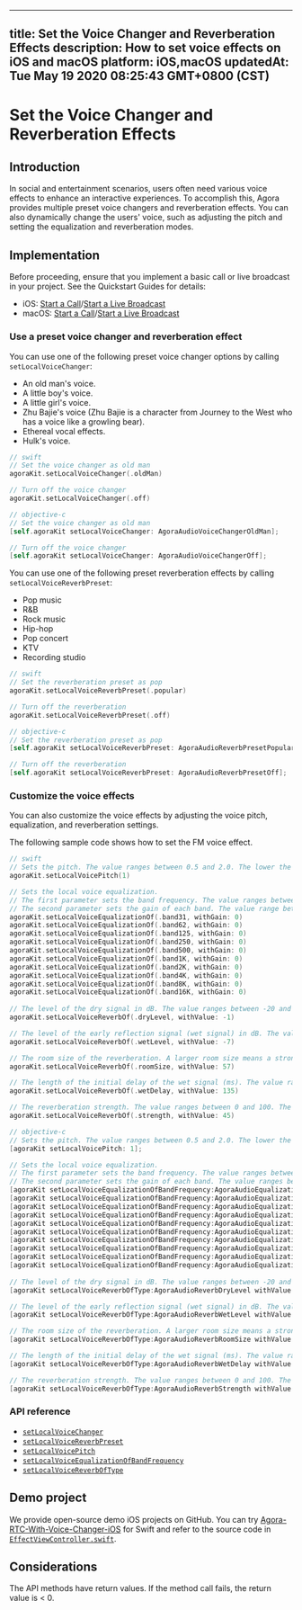 
---
title: Set the Voice Changer and Reverberation Effects
description: How to set voice effects on iOS and macOS
platform: iOS,macOS
updatedAt: Tue May 19 2020 08:25:43 GMT+0800 (CST)
---
# Set the Voice Changer and Reverberation Effects
## Introduction 

In social and entertainment scenarios, users often need various voice effects to enhance an interactive experiences. To accomplish this, Agora provides multiple preset voice changers and reverberation effects. You can also dynamically change the users' voice, such as adjusting the pitch and setting the equalization and reverberation modes.

## Implementation

Before proceeding, ensure that you implement a basic call or live broadcast in your project. See the Quickstart Guides for details:

- iOS: [Start a Call](../../en/Interactive%20Broadcast/start_call_ios.md)/[Start a Live Broadcast](../../en/Interactive%20Broadcast/start_live_ios.md)
- macOS: [Start a Call](../../en/Interactive%20Broadcast/start_call_mac.md)/[Start a Live Broadcast](../../en/Interactive%20Broadcast/start_live_mac.md)

### Use a preset voice changer and reverberation effect

You can use one of the following preset voice changer options by calling `setLocalVoiceChanger`:

- An old man's voice.
- A little boy's voice.
- A little girl's voice.
- Zhu Bajie's voice (Zhu Bajie is a character from Journey to the West who has a voice like a growling bear).
- Ethereal vocal effects.
- Hulk's voice.

```swift
// swift
// Set the voice changer as old man
agoraKit.setLocalVoiceChanger(.oldMan)

// Turn off the voice changer
agoraKit.setLocalVoiceChanger(.off)
```

```objective-c
// objective-c
// Set the voice changer as old man
[self.agoraKit setLocalVoiceChanger: AgoraAudioVoiceChangerOldMan];

// Turn off the voice changer
[self.agoraKit setLocalVoiceChanger: AgoraAudioVoiceChangerOff];
```

You can use one of the following preset reverberation effects by calling `setLocalVoiceReverbPreset`:

- Pop music
- R&B
- Rock music
- Hip-hop
- Pop concert
- KTV
- Recording studio

```swift
// swift
// Set the reverberation preset as pop
agoraKit.setLocalVoiceReverbPreset(.popular)

// Turn off the reverberation
agoraKit.setLocalVoiceReverbPreset(.off)
```

```objective-c
// objective-c
// Set the reverberation preset as pop
[self.agoraKit setLocalVoiceReverbPreset: AgoraAudioReverbPresetPopular];

// Turn off the reverberation
[self.agoraKit setLocalVoiceReverbPreset: AgoraAudioReverbPresetOff];
```

### Customize the voice effects

You can also customize the voice effects by adjusting the voice pitch, equalization, and reverberation settings.

The following sample code shows how to set the FM voice effect.

```swift
// swift
// Sets the pitch. The value ranges between 0.5 and 2.0. The lower the value, the lower the pitch. The default value is 1.0, which is the original pitch.
agoraKit.setLocalVoicePitch(1)

// Sets the local voice equalization.
// The first parameter sets the band frequency. The value ranges between 0 and 9. Each value represents the center frequency of the band: 31, 62, 125, 250, 500, 1k, 2k, 4k, 8k, and 16k Hz
// The second parameter sets the gain of each band. The value range between -15 and 15 dB. The default value is 0.
agoraKit.setLocalVoiceEqualizationOf(.band31, withGain: 0)
agoraKit.setLocalVoiceEqualizationOf(.band62, withGain: 0)
agoraKit.setLocalVoiceEqualizationOf(.band125, withGain: 0)
agoraKit.setLocalVoiceEqualizationOf(.band250, withGain: 0)
agoraKit.setLocalVoiceEqualizationOf(.band500, withGain: 0)
agoraKit.setLocalVoiceEqualizationOf(.band1K, withGain: 0)
agoraKit.setLocalVoiceEqualizationOf(.band2K, withGain: 0)
agoraKit.setLocalVoiceEqualizationOf(.band4K, withGain: 0)
agoraKit.setLocalVoiceEqualizationOf(.band8K, withGain: 0)
agoraKit.setLocalVoiceEqualizationOf(.band16K, withGain: 0)
    
// The level of the dry signal in dB. The value ranges between -20 and 10.
agoraKit.setLocalVoiceReverbOf(.dryLevel, withValue: -1)

// The level of the early reflection signal (wet signal) in dB. The value ranges between -20 and 10.
agoraKit.setLocalVoiceReverbOf(.wetLevel, withValue: -7)

// The room size of the reverberation. A larger room size means a stronger reverberation. The value ranges between 0 and 100.
agoraKit.setLocalVoiceReverbOf(.roomSize, withValue: 57)

// The length of the initial delay of the wet signal (ms). The value ranges between 0 and 200.
agoraKit.setLocalVoiceReverbOf(.wetDelay, withValue: 135)

// The reverberation strength. The value ranges between 0 and 100. The higher the value, the stronger the reverberation.
agoraKit.setLocalVoiceReverbOf(.strength, withValue: 45)
```

```objective-c
// objective-c
// Sets the pitch. The value ranges between 0.5 and 2.0. The lower the value, the lower the pitch. The default value is 1.0, which is the original pitch.
[agoraKit setLocalVoicePitch: 1];

// Sets the local voice equalization.
// The first parameter sets the band frequency. The value ranges between 0 and 9. Each value represents the center frequency of the band: 31, 62, 125, 250, 500, 1k, 2k, 4k, 8k, and 16k Hz
// The second parameter sets the gain of each band. The value ranges between -15 and 15 dB. The default value is 0.
[agoraKit setLocalVoiceEqualizationOfBandFrequency:AgoraAudioEqualizationBand31 withGain: 0];
[agoraKit setLocalVoiceEqualizationOfBandFrequency:AgoraAudioEqualizationBand62 withGain: 0];
[agoraKit setLocalVoiceEqualizationOfBandFrequency:AgoraAudioEqualizationBand125 withGain: 0];
[agoraKit setLocalVoiceEqualizationOfBandFrequency:AgoraAudioEqualizationBand250 withGain: 0];
[agoraKit setLocalVoiceEqualizationOfBandFrequency:AgoraAudioEqualizationBand500 withGain: 0];
[agoraKit setLocalVoiceEqualizationOfBandFrequency:AgoraAudioEqualizationBand1K withGain: 0];
[agoraKit setLocalVoiceEqualizationOfBandFrequency:AgoraAudioEqualizationBand2K withGain: 0];
[agoraKit setLocalVoiceEqualizationOfBandFrequency:AgoraAudioEqualizationBand4K withGain: 0];
[agoraKit setLocalVoiceEqualizationOfBandFrequency:AgoraAudioEqualizationBand8K withGain: 0];
[agoraKit setLocalVoiceEqualizationOfBandFrequency:AgoraAudioEqualizationBand16K withGain: 0];
    
// The level of the dry signal in dB. The value ranges between -20 and 10.
[agoraKit setLocalVoiceReverbOfType:AgoraAudioReverbDryLevel withValue: -1];

// The level of the early reflection signal (wet signal) in dB. The value ranges between -20 and 10.
[agoraKit setLocalVoiceReverbOfType:AgoraAudioReverbWetLevel withValue: -7];

// The room size of the reverberation. A larger room size means a stronger reverberation. The value ranges between 0 and 100.
[agoraKit setLocalVoiceReverbOfType:AgoraAudioReverbRoomSize withValue: 57];

// The length of the initial delay of the wet signal (ms). The value ranges between 0 and 200.
[agoraKit setLocalVoiceReverbOfType:AgoraAudioReverbWetDelay withValue: 135];

// The reverberation strength. The value ranges between 0 and 100. The higher the value, the stronger the reverberation.
[agoraKit setLocalVoiceReverbOfType:AgoraAudioReverbStrength withValue: 45];
```

### API reference

- [`setLocalVoiceChanger`](https://docs.agora.io/en/Interactive%20Broadcast/API%20Reference/oc/Classes/AgoraRtcEngineKit.html#//api/name/setLocalVoiceChanger:)
- [`setLocalVoiceReverbPreset`](https://docs.agora.io/en/Interactive%20Broadcast/API%20Reference/oc/Classes/AgoraRtcEngineKit.html#//api/name/setLocalVoiceReverbPreset:)
- [`setLocalVoicePitch`](https://docs.agora.io/en/Interactive%20Broadcast/API%20Reference/oc/Classes/AgoraRtcEngineKit.html#//api/name/setLocalVoicePitch:)
- [`setLocalVoiceEqualizationOfBandFrequency`](https://docs.agora.io/en/Interactive%20Broadcast/API%20Reference/oc/Classes/AgoraRtcEngineKit.html#//api/name/setLocalVoiceEqualizationOfBandFrequency:withGain:)
- [`setLocalVoiceReverbOfType`](https://docs.agora.io/en/Interactive%20Broadcast/API%20Reference/oc/Classes/AgoraRtcEngineKit.html#//api/name/setLocalVoiceReverbOfType:withValue:)

## Demo project

We provide open-source demo iOS projects on GitHub. You can try [Agora-RTC-With-Voice-Changer-iOS](https://github.com/AgoraIO/Advanced-Audio/tree/master/iOS%26macOS/Agora-RTC-With-Voice-Changer-iOS) for Swift and refer to the source code in [`EffectViewController.swift`](https://github.com/AgoraIO/Advanced-Audio/blob/master/iOS%26macOS/Agora-RTC-With-Voice-Changer-iOS/Agora-RTC-With-Voice-Changer-iOS/EffectViewController.swift).

## Considerations
The API methods have return values. If the method call fails, the return value is < 0.
